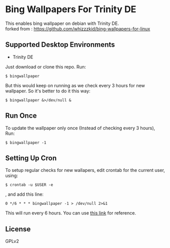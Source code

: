 # Bing Wallpapers For Trinity DE
This enables bing wallpaper on debian with Trinity DE.  
forked from : https://github.com/whizzzkid/bing-wallpapers-for-linux

## Supported Desktop Environments

- Trinity DE

Just download or clone this repo. Run:

    $ bingwallpaper

But this would keep on running as we check every 3 hours for new wallpaper. So it's better to do it this way:

    $ bingwallpaper &>/dev/null &

## Run Once
To update the wallpaper only once (Instead of checking every 3 hours), Run:

    $ bingwallpaper -1

## Setting Up Cron
To setup regular checks for new wallapers, edit crontab for the current user, using:

    $ crontab -u $USER -e

, and add this line:

    0 */6 * * * bingwallpaper -1 > /dev/null 2>&1

This will run every 6 hours. You can use [this link](http://www.crontab-generator.org/) for reference.

## License
GPLv2
